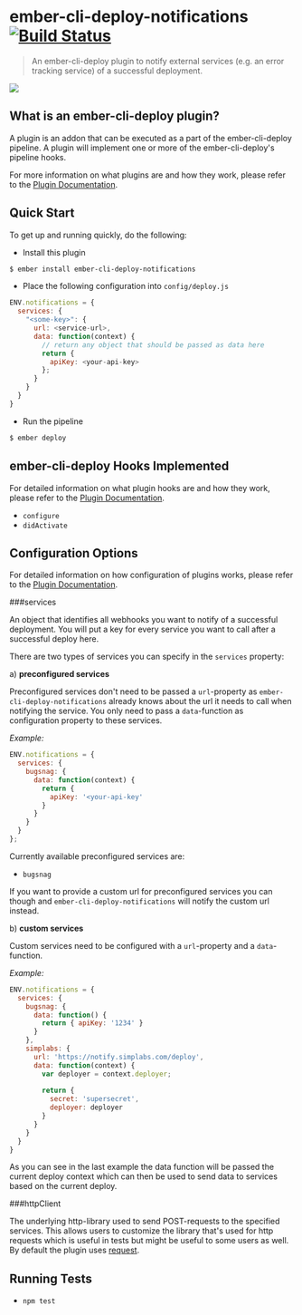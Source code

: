 # ember-cli-deploy-notifications [![Build Status](https://travis-ci.org/simplabs/ember-cli-deploy-notifications.svg)](https://travis-ci.org/simplabs/ember-cli-deploy-notifications)

> An ember-cli-deploy plugin to notify external services (e.g. an error
> tracking service) of a successful deployment.

[![](https://ember-cli-deploy.github.io/ember-cli-deploy-version-badges/plugins/ember-cli-deploy-notifications.svg)](http://ember-cli-deploy.github.io/ember-cli-deploy-version-badges/)

## What is an ember-cli-deploy plugin?

A plugin is an addon that can be executed as a part of the ember-cli-deploy pipeline. A plugin will implement one or more of the ember-cli-deploy's pipeline hooks.

For more information on what plugins are and how they work, please refer to the [Plugin Documentation][2].

## Quick Start

To get up and running quickly, do the following:

- Install this plugin

```bash
$ ember install ember-cli-deploy-notifications
```
- Place the following configuration into `config/deploy.js`


```javascript
ENV.notifications = {
  services: {
    "<some-key>": {
      url: <service-url>,
      data: function(context) {
        // return any object that should be passed as data here
        return {
          apiKey: <your-api-key>
        };
      }
    }
  }
}
```

- Run the pipeline

```bash
$ ember deploy
```

## ember-cli-deploy Hooks Implemented

For detailed information on what plugin hooks are and how they work, please refer to the [Plugin Documentation][2].

- `configure`
- `didActivate`

## Configuration Options

For detailed information on how configuration of plugins works, please refer to the [Plugin Documentation][2].

###services

An object that identifies all webhooks you want to notify of a successful deployment. You will put a key for every service you want to call after a successful deploy here.

There are two types of services you can specify in the `services` property:

a)  __preconfigured services__

Preconfigured services don't need to be passed a `url`-property as `ember-cli-deploy-notifications` already knows about the url it needs to call when notifying the service. You only need to pass a `data`-function as configuration property to these services.

*Example:*

```javascript
ENV.notifications = {
  services: {
    bugsnag: {
      data: function(context) {
        return {
          apiKey: '<your-api-key'
        }
      }
    }
  }
};
```

Currently available preconfigured services are:

- `bugsnag`

If you want to provide a custom url for preconfigured services you can though and `ember-cli-deploy-notifications` will notify the custom url instead.

b) __custom services__

Custom services need to be configured with a `url`-property and a `data`-function.

*Example:*

```javascript
ENV.notifications = {
  services: {
    bugsnag: {
      data: function() {
        return { apiKey: '1234' }
      }
    },
    simplabs: {
      url: 'https://notify.simplabs.com/deploy',
      data: function(context) {
        var deployer = context.deployer;
        
        return {
          secret: 'supersecret',
          deployer: deployer
        }
      }
    }
  }
}
```

As you can see in the last example the data function will be passed the current deploy context which can then be used to send data to services based on the current deploy.

###httpClient

The underlying http-library used to send POST-requests to the specified services. This allows users to customize the library that's used for http requests which is useful in tests but might be useful to some users as well. By default the plugin uses [request](https://github.com/request/request).

## Running Tests

- `npm test`

[2]: http://ember-cli.github.io/ember-cli-deploy/plugins "Plugin Documentation"
